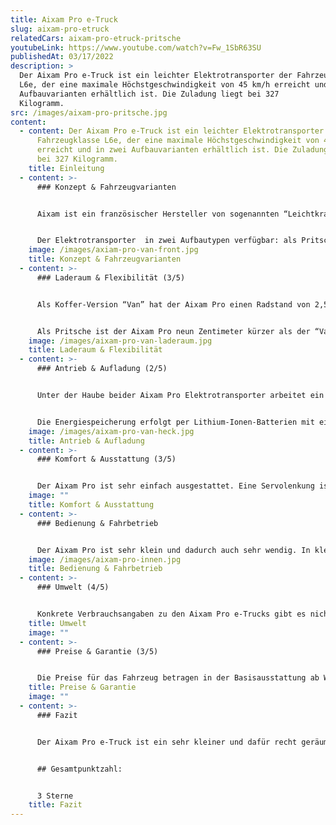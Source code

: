```yaml
---
title: Aixam Pro e-Truck
slug: aixam-pro-etruck
relatedCars: aixam-pro-etruck-pritsche
youtubeLink: https://www.youtube.com/watch?v=Fw_1SbR63SU
publishedAt: 03/17/2022
description: >
  Der Aixam Pro e-Truck ist ein leichter Elektrotransporter der Fahrzeugklasse
  L6e, der eine maximale Höchstgeschwindigkeit von 45 km/h erreicht und in zwei
  Aufbauvarianten erhältlich ist. Die Zuladung liegt bei 327
  Kilogramm.                        
src: /images/aixam-pro-pritsche.jpg
content:
  - content: Der Aixam Pro e-Truck ist ein leichter Elektrotransporter der
      Fahrzeugklasse L6e, der eine maximale Höchstgeschwindigkeit von 45 km/h
      erreicht und in zwei Aufbauvarianten erhältlich ist. Die Zuladung liegt
      bei 327 Kilogramm.
    title: Einleitung
  - content: >-
      ### Konzept & Fahrzeugvarianten


      Aixam ist ein französischer Hersteller von sogenannten “Leichtkraftfahrzeugen” mit einem Vertrieb in Deutschland. Mit dem Aixam Pro hat das Unternehmen ein leichtes Nutzfahrzeug im Programm, welches mit Dieselmotoren (“D-Truck”) sowie Elektroantrieb (“e-Truck”) erhältlich ist. Die hier vorgestellte Elektro-Version gehört zur EG-Fahrzeugkategorie L6e, welche Leichtfahrzeuge bis zu einem Leergewicht von 425 Kilogramm (ohne Akkus) bezeichnet. 


      Der Elektrotransporter  in zwei Aufbautypen verfügbar: als Pritsche sowie mit Kofferaufbau (“Van”). Durch seine kleinen Außenmaße ist das Fahrzeug speziell für den Transport von Waren und Gerätschaften in engen Straßen und begrenztem Gelände konzipiert.
    image: /images/axiam-pro-van-front.jpg
    title: Konzept & Fahrzeugvarianten
  - content: >-
      ### Laderaum & Flexibilität (3/5)


      Als Koffer-Version “Van” hat der Aixam Pro einen Radstand von 2,52 Meter und ist exakt 3 Meter lang und 1,50 Meter breit. Der Laderaum ist einzig über zwei seitlich öffnende Türen im Heck zugänglich und hat eine Ladehöhe von 1,40 Meter. Der Kofferraum hat eine Länge von 1,35 Meter und kommt auf ein Gesamtvolumen von 2,8m³. 


      Als Pritsche ist der Aixam Pro neun Zentimeter kürzer als der “Van”, hat aber sonst die gleichen Außenmaße. Die Ladefläche hat hier eine Länge von 1,40 Meter und eine Breite von 1,47 Meter, wodurch sich Platz für rund 2m² Güter und Waren ergibt. Das Leergewicht inklusive Akku gibt der Hersteller für beide Versionen mit 440 Kilogramm an, während die Nutzlast bei 327 Kilogramm liegt. Die Anhängelast liegt bei 187 Kilogramm.
    image: /images/aixam-pro-van-laderaum.jpg
    title: Laderaum & Flexibilität
  - content: >-
      ### Antrieb & Aufladung (2/5)


      Unter der Haube beider Aixam Pro Elektrotransporter arbeitet ein Synchron-Permanentmagnet-Motor, der eine Nennleistung von 6 kW sowie eine Spitzenleistung von rund 9 kW generiert. Das Drehmoment beträgt 50 Nm. Der Aixam Pro hat ein Automatikgetriebe und kann eine Höchstgeschwindigkeit von 45 Km/h erreichen, was auch den Grenzwert für Fahrzeuge der Kategorie L6e darstellt.


      Die Energiespeicherung erfolgt per Lithium-Ionen-Batterien mit einer Spannung von 48 V und einer Kapazität von 7,26 kWh. Die Reichweite liegt damit im Durchschnitt laut Hersteller bei 95 Kilometer, womit sich der Aixam Pro eher für den Stadtverkehr oder kurze Überlandstrecken eignet. Die Aufladung erfolgt über einen 220 Volt-Stecker. Leider gibt es keine Angaben darüber, wieviel Zeit es beansprucht, die Batterien wieder voll aufzuladen.
    image: /images/aixam-pro-van-heck.jpg
    title: Antrieb & Aufladung
  - content: >-
      ### Komfort & Ausstattung (3/5)


      Der Aixam Pro ist sehr einfach ausgestattet. Eine Servolenkung ist ebenso wenig erhältlich wie eine Klimaanlage, während elektrische Fensterheber sowie eine Zentralverriegelung Aufpreis kosten. Auch ein Radio kostet zusätzliches Geld, ist dann aber immerhin mit mit USB-Port und Bluetooth-Funktion ausgestattet.
    image: ""
    title: Komfort & Ausstattung
  - content: >-
      ### Bedienung & Fahrbetrieb


      Der Aixam Pro ist sehr klein und dadurch auch sehr wendig. In kleinen Gassen oder auf engen Fabrikgeländen ist er wohl am besten aufgehoben. Zwar ist ein Fenster in der Kabinenrückwand serienmäßig dabei, Fenster in den Hecktüren kosten allerdings extra. Und bei vollem Laderaum nutzen auch diese auch nicht viel. Optional ist dafür aber eine Rückfahrkamera erhältlich, die beim Rangieren der Koffer-Version unterstützt.
    image: /images/aixam-pro-innen.jpg
    title: Bedienung & Fahrbetrieb
  - content: >-
      ### Umwelt (4/5)


      Konkrete Verbrauchsangaben zu den Aixam Pro e-Trucks gibt es nicht. Die Reichweite von 95 Kilometer bei einer Akku-Kapazität von 7,26 kWh spricht aber für einen Verbrauch von rund 8 kWh auf 100 Kilometer, also sehr niedrig. So kommt man mit 2,40 Euro Energiekosten rund 100 Kilometer weit bei einem Strompreis von 30 Cent pro kWh. Eine Solaranlage ist nicht verfügbar.
    title: Umwelt
    image: ""
  - content: >-
      ### Preise & Garantie (3/5)


      Die Preise für das Fahrzeug betragen in der Basisausstattung ab Werk 19.690 Euro für die Pritsche und 20.490 Euro als “Van”. Die Batterie ist mit im Preis enthalten und muss nicht extra gemietet werden. Aixam gibt eine Garantie von 2 Jahren auf das Fahrzeug, unabhängig vom Kilometerstand.
    title: Preise & Garantie
    image: ""
  - content: >-
      ### Fazit


      Der Aixam Pro e-Truck ist ein sehr kleiner und dafür recht geräumiger Elektrotransporter, der als Koffer-Variante für Lieferdienste, Handwerksbetriebe und den Warentransport im Einzelhandel interessant sein könnte. Die Pritsche dürfte speziell für Landschaftsbaubetriebe und kleinere Baustellen geeignet sein. Die recht geringe Reichweite könnte allerdings für so manche Einschränkung sorgen und die minimale Ausstattung lässt leider so manchen Wunsch offen.


      ## Gesamtpunktzahl:


      3 Sterne
    title: Fazit
---
```

